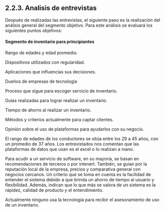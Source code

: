 ## 2.2.3. Analisis de entrevistas

Después de realizadas las entrevistas, el siguiente paso es la realización del análisis general del segmento objetivo. Para este análisis se evaluará los siguientes puntos objetivos: 

#### Segmento de inventario para principiantes

Rango de edades y edad promedio. 

Dispositivos utilizados con regularidad. 

Aplicaciones que influencias sus decisiones. 

Dueños de empresas de tecnología

Proceso que sigue para escoger servicio de inventario.

Guias realizadas para lograr realizar un inventario.

Tiempo de ahorro al realizar un inventario.

Métodos y criterios actualmente para captar clientes. 

Opinión sobre el uso de plataformas para ayudarlos con su negocio. 

El rango de edades de los conductores se sitúa entre los 29 a 45 años, con un promedio de 37 años. Los entrevistados nos comentan que las plataformas de datos que usan es el excel o lo realizan a mano.

Para acudir a un servicio de software, en su mayoría, se basan en recomendaciones de terceros o por intenert. También, se guían por la reputación local de la empresa, precios y comparativa general con negocios cercanos. Un criterio que se toma en cuenta es la facilidad de entender el sistema debido a que brinda un ahorro de tiempo al usuario y flexibilidad.  Además, indican que lo que más se valora de un sistema es la rápidez, calidad de producto y el entendimiento. 

Actualmente ninguno usa la tecnología para recibir el asesoramiento de uso de un inventario.
